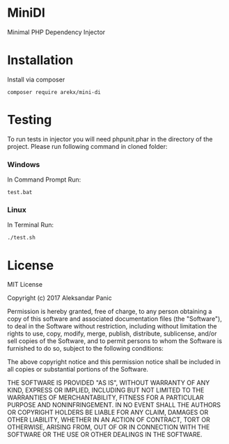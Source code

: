 # MiniDI
Minimal PHP Dependency Injector

# Installation

Install via composer

	composer require arekx/mini-di

# Testing

To run tests in injector you will need phpunit.phar in the directory of the project. 
Please run following command in cloned folder:

### Windows

In Command Prompt Run:

	test.bat

### Linux

In Terminal Run:

	./test.sh

# License

MIT License

Copyright (c) 2017 Aleksandar Panic

Permission is hereby granted, free of charge, to any person obtaining a copy
of this software and associated documentation files (the "Software"), to deal
in the Software without restriction, including without limitation the rights
to use, copy, modify, merge, publish, distribute, sublicense, and/or sell
copies of the Software, and to permit persons to whom the Software is
furnished to do so, subject to the following conditions:

The above copyright notice and this permission notice shall be included in all
copies or substantial portions of the Software.

THE SOFTWARE IS PROVIDED "AS IS", WITHOUT WARRANTY OF ANY KIND, EXPRESS OR
IMPLIED, INCLUDING BUT NOT LIMITED TO THE WARRANTIES OF MERCHANTABILITY,
FITNESS FOR A PARTICULAR PURPOSE AND NONINFRINGEMENT. IN NO EVENT SHALL THE
AUTHORS OR COPYRIGHT HOLDERS BE LIABLE FOR ANY CLAIM, DAMAGES OR OTHER
LIABILITY, WHETHER IN AN ACTION OF CONTRACT, TORT OR OTHERWISE, ARISING FROM,
OUT OF OR IN CONNECTION WITH THE SOFTWARE OR THE USE OR OTHER DEALINGS IN THE
SOFTWARE.